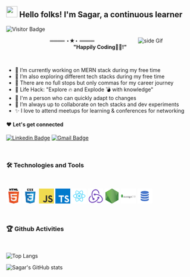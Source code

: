 
## <img src="https://github.com/sagarandaryal/sagarandaryal/blob/main/Images/Hi.gif" width="30px" height="30px"> Hello folks! I'm Sagar, a continuous learner 


![Visitor Badge](https://visitor-badge.laobi.icu/badge?page_id=sagarandaryal&left_color=blue&right_color=green)<br/>

<img src="https://github.com/sagarandaryal/sagarandaryal/blob/main/Images/giphy.webp" alt="side Gif" align="right" width="150" height="auto"/>

<p align="center", >
        ════ ⋆★⋆ ════
        <br>
  <b> "Happily Coding👨‍💻!" </b>
 </p>
 
<br/>

- 🔭 I’m currently working on MERN stack during my free time
- 🌱 I’m also exploring different tech stacks during my free time
- 💯 There are no full stops but only commas for my career journey
- 🎯 Life Hack: "Explore 🔥 and Explode 💣 with knowledge"
- 🤝  I'm a person who can quickly adapt to changes
- 🚀 I’m always up to collaborate on tech stacks and dev experiments
- ✨ I love to attend meetups for learning & conferences for networking

#### ❤️ Let's get connected
[![Linkedin Badge](https://img.shields.io/badge/-Sagar_Aryal-blue?style=flat-square&logo=Linkedin&logoColor=white&link=https://www.linkedin.com/in/sagarandaryal/)](https://www.linkedin.com/in/sagarandaryal/)
[![Gmail Badge](https://img.shields.io/badge/-sagarandaryal@gmail.com-blue?style=flat-square&logo=Gmail&logoColor=white&link=mailto:sagarandaryal@gmail.com)](mailto:sagarandaryal@gmail.com)

<br/>

### 🛠️ Technologies and Tools

<br/>

<code><img height="40" src="https://raw.githubusercontent.com/github/explore/80688e429a7d4ef2fca1e82350fe8e3517d3494d/topics/html/html.png"></code>
<code><img height="40" src="https://raw.githubusercontent.com/github/explore/80688e429a7d4ef2fca1e82350fe8e3517d3494d/topics/css/css.png"></code>
<code><img height="40" src="https://raw.githubusercontent.com/github/explore/80688e429a7d4ef2fca1e82350fe8e3517d3494d/topics/javascript/javascript.png"></code>
<code><img height="40" src="https://raw.githubusercontent.com/github/explore/80688e429a7d4ef2fca1e82350fe8e3517d3494d/topics/typescript/typescript.png"></code>
<code><img height="40" src="https://raw.githubusercontent.com/github/explore/80688e429a7d4ef2fca1e82350fe8e3517d3494d/topics/react/react.png"></code>
<code><img height="40" src="https://raw.githubusercontent.com/github/explore/80688e429a7d4ef2fca1e82350fe8e3517d3494d/topics/redux/redux.png"></code>
<code><img height="40" src="https://raw.githubusercontent.com/github/explore/80688e429a7d4ef2fca1e82350fe8e3517d3494d/topics/nodejs/nodejs.png"></code>
<code><img height="40" src="https://raw.githubusercontent.com/github/explore/80688e429a7d4ef2fca1e82350fe8e3517d3494d/topics/mongodb/mongodb.png"></code>
<code><img height="40" src="https://raw.githubusercontent.com/github/explore/80688e429a7d4ef2fca1e82350fe8e3517d3494d/topics/sql/sql.png"></code>

<br/>

### 🏆 Github Activities

<br/>

![Top Langs ](https://github-readme-stats.vercel.app/api/top-langs/?username=sagarandaryal&hide=TeX&layout=compact&theme=default&title_color=2d81e2&text_color=000000)

![Sagar's GitHub stats](https://github-readme-stats.vercel.app/api?username=sagarandaryal&show_icons=true&theme=default&title_color=2d81e2&text_color=000000&icon_color=7fff00)

<!--[![trophy](https://github-profile-trophy.vercel.app/?username=sagarandaryal&theme=flat&no-frame=true&row=1&&margin-w=20&no-bg=true)](https://github-profile-trophy.vercel.app/?username=sagarandaryal&theme=juicyfresh&no-frame=true&row=1&&margin-w=20&no-bg=true) -->


